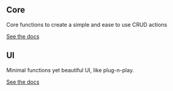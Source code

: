 ##  Core
Core functions to create a simple and ease to use CRUD actions

[See the docs](/core/)
## UI
Minimal functions yet beautiful UI, like plug-n-play.

[See the docs](/ui/)
